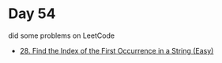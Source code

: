 # Day 54

did some problems on LeetCode

- [28. Find the Index of the First Occurrence in a String (Easy)](https://leetcode.com/problems/find-the-index-of-the-first-occurrence-in-a-string/description/)
